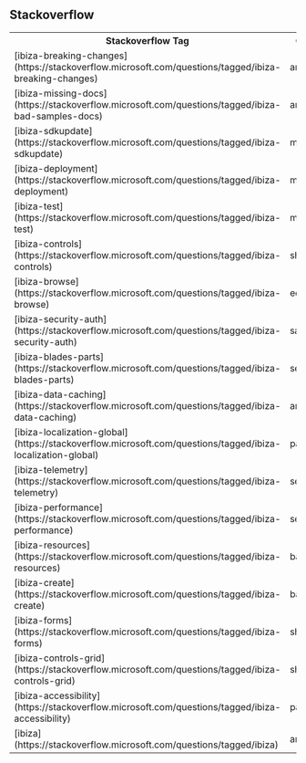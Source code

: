 ## Stackoverflow

<table>
    <tr>
        <th>Stackoverflow Tag</th>
        <th>Owner</th>
    </tr>
<tr>
    <td> [ibiza-breaking-changes](https://stackoverflow.microsoft.com/questions/tagged/ibiza-breaking-changes) </td>
    <td> amitmod </td>
</tr>
<tr>
    <td> [ibiza-missing-docs](https://stackoverflow.microsoft.com/questions/tagged/ibiza-bad-samples-docs) </td>
    <td> amitmod </td>
</tr>
<tr>
    <td> [ibiza-sdkupdate](https://stackoverflow.microsoft.com/questions/tagged/ibiza-sdkupdate) </td>
    <td> maftab </td>
</tr>
<tr>
    <td> [ibiza-deployment](https://stackoverflow.microsoft.com/questions/tagged/ibiza-deployment) </td>
    <td> maftab </td>
</tr>
<tr>
    <td> [ibiza-test](https://stackoverflow.microsoft.com/questions/tagged/ibiza-test) </td>
    <td> maftab </td>
</tr>
<tr>
    <td> [ibiza-controls](https://stackoverflow.microsoft.com/questions/tagged/ibiza-controls) </td>
    <td> shresh </td>
</tr>
<tr>
    <td> [ibiza-browse](https://stackoverflow.microsoft.com/questions/tagged/ibiza-browse) </td>
    <td> edpark </td>
 </tr>
 <tr>   
    <td> [ibiza-security-auth](https://stackoverflow.microsoft.com/questions/tagged/ibiza-security-auth) </td>
    <td> sansom </td>
</tr>
<tr>
    <td> [ibiza-blades-parts](https://stackoverflow.microsoft.com/questions/tagged/ibiza-blades-parts) </td>
    <td> sewatson </td>
</tr>
<tr>
    <td> [ibiza-data-caching](https://stackoverflow.microsoft.com/questions/tagged/ibiza-data-caching) </td>
    <td> amitmod </td>
</tr>
<tr>
    <td> [ibiza-localization-global](https://stackoverflow.microsoft.com/questions/tagged/ibiza-localization-global) </td>
    <td> paparsad </td>
</tr>
<tr>   
    <td> [ibiza-telemetry](https://stackoverflow.microsoft.com/questions/tagged/ibiza-telemetry) </td>
    <td> sewatson </td>
</tr>
<tr>
    <td> [ibiza-performance](https://stackoverflow.microsoft.com/questions/tagged/ibiza-performance) </td>
    <td> sewatson </td>
</tr>
<tr>
    <td> [ibiza-resources](https://stackoverflow.microsoft.com/questions/tagged/ibiza-resources) </td>
    <td> balbirsi </td>
</tr>
<tr>
    <td> [ibiza-create](https://stackoverflow.microsoft.com/questions/tagged/ibiza-create) </td>
    <td> balbirsi </td>
</tr>
<tr>
    <td> [ibiza-forms](https://stackoverflow.microsoft.com/questions/tagged/ibiza-forms) </td>
    <td> shresh </td>
</tr>
<tr>
    <td> [ibiza-controls-grid](https://stackoverflow.microsoft.com/questions/tagged/ibiza-controls-grid) </td>
    <td> shresh </td>
</tr>
<tr>
    <td> [ibiza-accessibility](https://stackoverflow.microsoft.com/questions/tagged/ibiza-accessibility) </td>
    <td> paparsad </td>
</tr>
<tr>
    <td> [ibiza](https://stackoverflow.microsoft.com/questions/tagged/ibiza) </td>
    <td> amitmod </td>
</tr>
</table>
